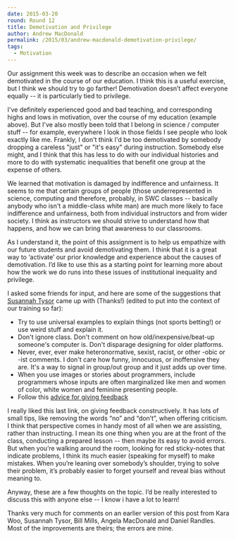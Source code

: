 ```yaml
---
date: 2015-03-20
round: Round 12
title: Demotivation and Privilege
author: Andrew MacDonald
permalink: /2015/03/andrew-macdonald-demotivation-privilege/
tags:
  - Motivation
---
```

Our assignment this week was to describe an occasion when we felt demotivated in the course of our education.  I think this is a useful exercise, but I think we should try to go farther!  Demotivation doesn’t affect everyone equally -- it is particularly tied to privilege. 

I've definitely experienced good and bad teaching, and corresponding highs and lows in motivation, over the course of my education (example above).  But I've also mostly been told that I belong in science / computer stuff -- for example, everywhere I look in those fields I see people who look exactly like me.  Frankly, I don't think I'd be too demotivated by somebody dropping a careless "just" or "it's easy" during instruction.  Somebody else might, and I think that this has less to do with our individual histories and more to do with systematic inequalities that benefit one group at the expense of others.

We learned that motivation is damaged by indifference and unfairness. It seems to me that certain groups of people (those underrepresented in science, computing and therefore, probably, in SWC classes -- basically anybody who isn't a middle-class white man) are much more likely to face indifference and unfairness, both from individual instructors and from wider society.  I think as instructors we should strive to understand how that happens, and how we can bring that awareness to our classrooms. 

As I understand it, the point of this assignment is to help us empathize with our future students and avoid demotivating them. I think that it is a great way to ‘activate’ our prior knowledge and experience about the causes of demotivation. I’d like to use this as a starting point for learning more about how the work we do runs into these issues of institutional inequality and privilege. 

I asked some friends for input, and here are some of the suggestions that [Susannah Tysor](http://scisus.org/) came up with (Thanks!) (edited to put into the context of our training so far):

* Try to use universal examples to explain things (not sports betting!) or use weird stuff and explain it.
* Don't ignore class. Don't comment on how old/inexpensive/beat-up someone's computer is. Don't disparage designing for older platforms.
* Never, ever, ever make heteronormative, sexist, racist, or other -obic or -ist comments. I don't care how funny, innocuous, or inoffensive they are. It's a way to signal in group/out group and it just adds up over time.
* When you use images or stories about programmers, include programmers whose inputs are often marginalized like men and women of color, white women and feminine presenting people.
* Follow this [advice for giving feedback](https://www.kateheddleston.com/blog/criticism-and-ineffective-feedback)

I really liked this last link, on giving feedback constructively.  It has lots of small tips, like removing the words “no” and “don’t”, when offering criticism.  I think that perspective comes in handy most of all when we are assisting, rather than instructing.  I mean its one thing when you are at the front of the class, conducting a prepared lesson -- then maybe its easy to avoid errors. But when you’re walking around the room, looking for red sticky-notes that indicate problems, I think its much easier (speaking for myself) to make mistakes.  When you’re leaning over somebody’s shoulder, trying to solve their problem, it’s probably easier to forget yourself and reveal bias without meaning to.

Anyway, these are a few thoughts on the topic.  I’d be really interested to discuss this with anyone else -- I know i have a lot to learn!

Thanks very much for comments on an earlier version of this post from Kara Woo, Susannah Tysor, Bill Mills, Angela MacDonald and Daniel Randles.  Most of the improvements are theirs; the errors are mine.
